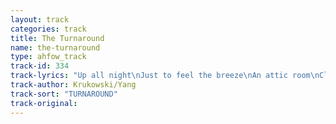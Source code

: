 ```yaml
---
layout: track
categories: track
title: The Turnaround
name: the-turnaround
type: ahfow_track
track-id: 334
track-lyrics: "Up all night\nJust to feel the breeze\nAn attic room\nClosed for centuries\nThe turnaround\nThe change of key\nThe open door\nYou gave to me\nA dusty book\nWith tipped-in plates\nBrushes dipped\nIn fresh white paint\nAn open door\nMight lead you\nA million miles away\nBut this heart will stay\nBeside you"
track-author: Krukowski/Yang
track-sort: "TURNAROUND"
track-original: 
---
```

